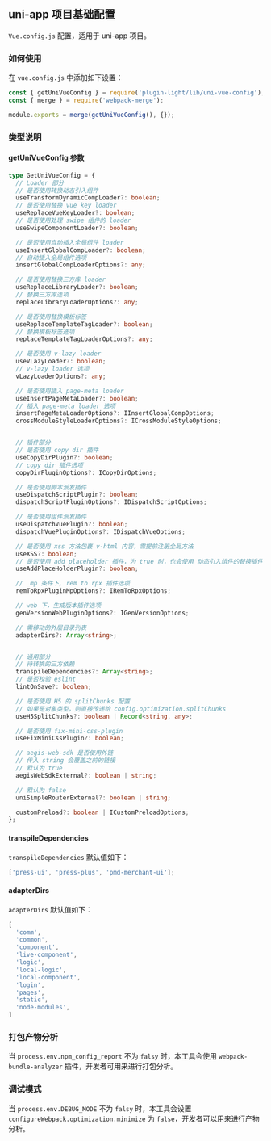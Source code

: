 ## uni-app 项目基础配置

`Vue.config.js` 配置，适用于 uni-app 项目。

### 如何使用

在 `vue.config.js` 中添加如下设置：


```js
const { getUniVueConfig } = require('plugin-light/lib/uni-vue-config');
const { merge } = require('webpack-merge');

module.exports = merge(getUniVueConfig(), {});
```

### 类型说明

#### getUniVueConfig 参数

```ts
type GetUniVueConfig = {
  // Loader 部分
  // 是否使用转换动态引入组件
  useTransformDynamicCompLoader?: boolean;
  // 是否使用替换 vue key loader
  useReplaceVueKeyLoader?: boolean;
  // 是否使用处理 swipe 组件的 loader
  useSwipeComponentLoader?: boolean;

  // 是否使用自动插入全局组件 loader
  useInsertGlobalCompLoader?: boolean;
  // 自动插入全局组件选项
  insertGlobalCompLoaderOptions?: any;

  // 是否使用替换三方库 loader
  useReplaceLibraryLoader?: boolean;
  // 替换三方库选项
  replaceLibraryLoaderOptions?: any;

  // 是否使用替换模板标签
  useReplaceTemplateTagLoader?: boolean;
  // 替换模板标签选项
  replaceTemplateTagLoaderOptions?: any;

  // 是否使用 v-lazy loader
  useVLazyLoader?: boolean;
  // v-lazy loader 选项
  vLazyLoaderOptions?: any;

  // 是否使用插入 page-meta loader
  useInsertPageMetaLoader?: boolean;
  // 插入 page-meta loader 选项
  insertPageMetaLoaderOptions?: IInsertGlobalCompOptions;
  crossModuleStyleLoaderOptions?: ICrossModuleStyleOptions;


  // 插件部分
  // 是否使用 copy dir 插件
  useCopyDirPlugin?: boolean;
  // copy dir 插件选项
  copyDirPluginOptions?: ICopyDirOptions;

  // 是否使用脚本派发插件
  useDispatchScriptPlugin?: boolean;
  dispatchScriptPluginOptions?: IDispatchScriptOptions;

  // 是否使用组件派发插件
  useDispatchVuePlugin?: boolean;
  dispatchVuePluginOptions?: IDispatchVueOptions;

  // 是否使用 xss 方法包裹 v-html 内容，需提前注册全局方法
  useXSS?: boolean;
  // 是否使用 add placeholder 插件，为 true 时，也会使用 动态引入组件的替换插件
  useAddPlaceHolderPlugin?: boolean;

  //  mp 条件下, rem to rpx 插件选项
  remToRpxPluginMpOptions?: IRemToRpxOptions;

  // web 下，生成版本插件选项
  genVersionWebPluginOptions?: IGenVersionOptions;

  // 需移动的外层目录列表
  adapterDirs?: Array<string>;


  // 通用部分
  // 待转换的三方依赖
  transpileDependencies?: Array<string>;
  // 是否校验 eslint
  lintOnSave?: boolean;

  // 是否使用 H5 的 splitChunks 配置
  // 如果是对象类型，则直接传递给 config.optimization.splitChunks
  useH5SplitChunks?: boolean | Record<string, any>;

  // 是否使用 fix-mini-css-plugin
  useFixMiniCssPlugin?: boolean;

  // aegis-web-sdk 是否使用外链
  // 传入 string 会覆盖之前的链接
  // 默认为 true
  aegisWebSdkExternal?: boolean | string;

  // 默认为 false
  uniSimpleRouterExternal?: boolean | string;

  customPreload?: boolean | ICustomPreloadOptions;
};
```

#### transpileDependencies

`transpileDependencies` 默认值如下：

```ts
['press-ui', 'press-plus', 'pmd-merchant-ui'];
```

#### adapterDirs

`adapterDirs` 默认值如下：

```ts
[
  'comm',
  'common',
  'component',
  'live-component',
  'logic',
  'local-logic',
  'local-component',
  'login',
  'pages',
  'static',
  'node-modules',
]
```

### 打包产物分析

当 `process.env.npm_config_report` 不为 `falsy` 时，本工具会使用 `webpack-bundle-analyzer` 插件，开发者可用来进行打包分析。

### 调试模式

当 `process.env.DEBUG_MODE` 不为 `falsy` 时，本工具会设置 `configureWebpack.optimization.minimize` 为 `false`，开发者可以用来进行产物分析。
